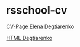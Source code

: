 # rsschool-cv

[CV-Page Elena Degtiarenko](https://lelya606.github.io/rsschool-cv/cv)

[HTML Degtiarenko](https://lelya606.github.io/rsschool-cv/index.html)